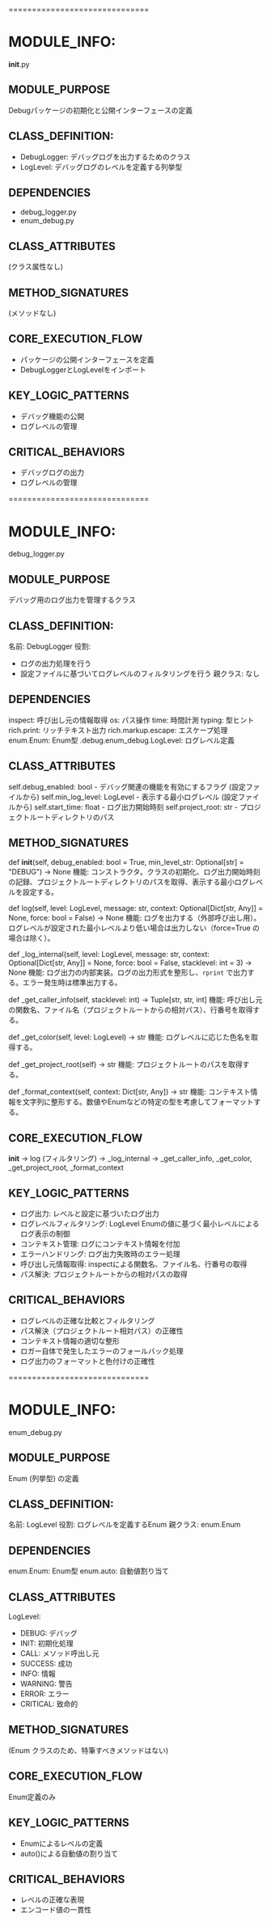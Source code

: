==============================
# MODULE_INFO:
__init__.py

## MODULE_PURPOSE
Debugパッケージの初期化と公開インターフェースの定義

## CLASS_DEFINITION:
- DebugLogger: デバッグログを出力するためのクラス
- LogLevel: デバッグログのレベルを定義する列挙型

## DEPENDENCIES
- debug_logger.py
- enum_debug.py

## CLASS_ATTRIBUTES
(クラス属性なし)

## METHOD_SIGNATURES
(メソッドなし)

## CORE_EXECUTION_FLOW
- パッケージの公開インターフェースを定義
- DebugLoggerとLogLevelをインポート

## KEY_LOGIC_PATTERNS
- デバッグ機能の公開
- ログレベルの管理

## CRITICAL_BEHAVIORS
- デバッグログの出力
- ログレベルの管理


==============================
# MODULE_INFO:
debug_logger.py

## MODULE_PURPOSE
デバッグ用のログ出力を管理するクラス

## CLASS_DEFINITION:
名前: DebugLogger
役割:
- ログの出力処理を行う
- 設定ファイルに基づいてログレベルのフィルタリングを行う
親クラス: なし

## DEPENDENCIES
inspect: 呼び出し元の情報取得
os: パス操作
time: 時間計測
typing: 型ヒント
rich.print: リッチテキスト出力
rich.markup.escape: エスケープ処理
enum.Enum: Enum型
.debug.enum_debug.LogLevel: ログレベル定義

## CLASS_ATTRIBUTES
self.debug_enabled: bool - デバッグ関連の機能を有効にするフラグ (設定ファイルから)
self.min_log_level: LogLevel - 表示する最小ログレベル (設定ファイルから)
self.start_time: float - ログ出力開始時刻
self.project_root: str - プロジェクトルートディレクトリのパス

## METHOD_SIGNATURES
def __init__(self, debug_enabled: bool = True, min_level_str: Optional[str] = "DEBUG") -> None
機能: コンストラクタ。クラスの初期化、ログ出力開始時刻の記録、プロジェクトルートディレクトリのパスを取得、表示する最小ログレベルを設定する。

def log(self, level: LogLevel, message: str, context: Optional[Dict[str, Any]] = None, force: bool = False) -> None
機能: ログを出力する（外部呼び出し用）。ログレベルが設定された最小レベルより低い場合は出力しない（force=True の場合は除く）。

def _log_internal(self, level: LogLevel, message: str, context: Optional[Dict[str, Any]] = None, force: bool = False, stacklevel: int = 3) -> None
機能: ログ出力の内部実装。ログの出力形式を整形し、`rprint` で出力する。エラー発生時は標準出力する。

def _get_caller_info(self, stacklevel: int) -> Tuple[str, str, int]
機能: 呼び出し元の関数名、ファイル名（プロジェクトルートからの相対パス）、行番号を取得する。

def _get_color(self, level: LogLevel) -> str
機能: ログレベルに応じた色名を取得する。

def _get_project_root(self) -> str
機能: プロジェクトルートのパスを取得する。

def _format_context(self, context: Dict[str, Any]) -> str
機能: コンテキスト情報を文字列に整形する。数値やEnumなどの特定の型を考慮してフォーマットする。

## CORE_EXECUTION_FLOW
__init__ -> log (フィルタリング) -> _log_internal -> _get_caller_info, _get_color, _get_project_root, _format_context

## KEY_LOGIC_PATTERNS
- ログ出力: レベルと設定に基づいたログ出力
- ログレベルフィルタリング: LogLevel Enumの値に基づく最小レベルによるログ表示の制御
- コンテキスト管理: ログにコンテキスト情報を付加
- エラーハンドリング: ログ出力失敗時のエラー処理
- 呼び出し元情報取得: inspectによる関数名、ファイル名、行番号の取得
- パス解決: プロジェクトルートからの相対パスの取得

## CRITICAL_BEHAVIORS
- ログレベルの正確な比較とフィルタリング
- パス解決（プロジェクトルート相対パス）の正確性
- コンテキスト情報の適切な整形
- ロガー自体で発生したエラーのフォールバック処理
- ログ出力のフォーマットと色付けの正確性


==============================
# MODULE_INFO:
enum_debug.py

## MODULE_PURPOSE
Enum (列挙型) の定義

## CLASS_DEFINITION:
名前: LogLevel
役割: ログレベルを定義するEnum
親クラス: enum.Enum

## DEPENDENCIES
enum.Enum: Enum型
enum.auto: 自動値割り当て

## CLASS_ATTRIBUTES
LogLevel:
- DEBUG: デバッグ
- INIT: 初期化処理
- CALL: メソッド呼出し元
- SUCCESS: 成功
- INFO: 情報
- WARNING: 警告
- ERROR: エラー
- CRITICAL: 致命的

## METHOD_SIGNATURES
(Enum クラスのため、特筆すべきメソッドはない)

## CORE_EXECUTION_FLOW
Enum定義のみ

## KEY_LOGIC_PATTERNS
- Enumによるレベルの定義
- auto()による自動値の割り当て

## CRITICAL_BEHAVIORS
- レベルの正確な表現
- エンコード値の一貫性
